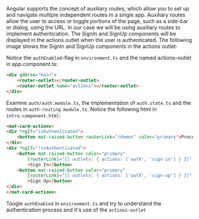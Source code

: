 Angular supports the concept of auxiliary routes, which allow you to set up and navigate multiple independent routes in a single app. Auxiliary routes allow the user to access or toggle portions of the page, such as a side-bar or dialog, using the URL. In our case we will be using auxiliary routes to implement authentication. The SignIn and SignUp components will be displayed in the actions outlet when the user is authenticated. The following image shows the SignIn and SignUp components in the actions outlet:

Notice the `authEnabled`-flag in `environment.ts` and the named actions-outlet in app.component.ts:

```html
<div gdArea="main">
    <router-outlet></router-outlet>
    <router-outlet name="actions"></router-outlet>
</div>
```

Examine `auth/auth.module.ts`,  the implementation of `auth.state.ts` and the routes in `auth-routing.module.ts`. Notice the following html in `intro.component.html`:

```html
<mat-card-actions>
<div *ngIf="isAuthenticated">
    <button mat-raised-button routerLink="/demos" color="primary">Proceed</button>
</div>
<div *ngIf="!isAuthenticated">
    <button mat-raised-button color="primary"
        [routerLink]="[{ outlets: { actions: ['auth', 'sign-in'] } }]"    
        >Sign In</button>
    <button mat-raised-button color="primary"
        [routerLink]="[{ outlets: { actions: ['auth', 'sign-up'] } }]"    
        >Sign Up</button>
</div>
</mat-card-actions>
```

Toogle `authEnabled` in `environment.ts` and try to understand the authentication process and it's use of the `actions-outlet`